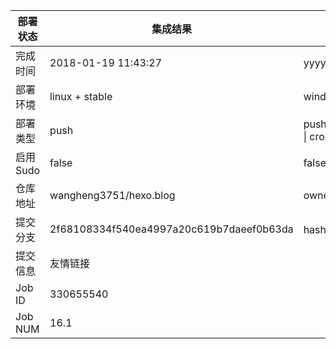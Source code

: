 部署状态 | 集成结果 | 参考值
---|---|---
完成时间 | 2018-01-19 11:43:27 | yyyy-mm-dd hh:mm:ss
部署环境 | linux + stable | window \| linux + stable
部署类型 | push | push \| pull_request \| api \| cron
启用Sudo | false | false \| true
仓库地址 | wangheng3751/hexo.blog | owner_name/repo_name
提交分支 | 2f68108334f540ea4997a20c619b7daeef0b63da | hash 16位
提交信息 | 友情链接 |
Job ID   | 330655540 | 
Job NUM  | 16.1 | 
